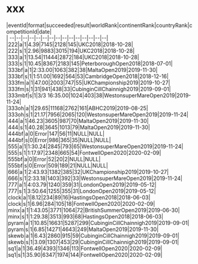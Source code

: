 # xxx


|eventId|format|succeeded|result|worldRank|continentRank|countryRank|competitionId|date|  
|	--|--|--|--|--|--|--|--|--|--|--|--|--|--|--|  
|222|a|1|4.39|7145|2128|145|UKC2018|2018-10-28|  
|222|s|1|2.96|9883|3015|194|UKC2018|2018-10-28|  
|333|a|1|13.54|11444|2872|184|UKC2018|2018-10-28|  
|333|s|1|10.45|8367|2183|145|PeterboroughOpen2018|2018-07-01|  
|333bf|a|1|2:33.00|1063|382|38|MaltaOpen2019|2019-11-30|  
|333bf|s|1|1:51.00|1692|564|53|CambridgeOpen2018|2018-12-16|  
|333fm|a|1|47.00|2003|747|55|UKChampionship2019|2019-10-27|  
|333fm|s|1|31|941|438|33|CubinginCillChainnigh2019|2019-09-01|  
|333mbf|s|1|3/3 16:35.00|1024|403|38|WestonsuperMareOpen2019|2019-11-24|  
|333oh|a|1|29.65|11168|2762|161|ABHC2019|2019-08-25|  
|333oh|s|1|21.17|7956|2065|120|WestonsuperMareOpen2019|2019-11-24|  
|444|a|1|46.23|3605|987|70|MaltaOpen2019|2019-11-30|  
|444|s|1|40.28|3645|1013|79|MaltaOpen2019|2019-11-30|  
|444bf|a|0|Error|147|56|11|NULL|NULL|  
|444bf|s|0|Error|986|365|35|NULL|NULL|  
|555|a|1|1:30.24|2845|793|65|WestonsuperMareOpen2019|2019-11-24|  
|555|s|1|1:17.97|2348|665|54|FontwellOpen2020|2020-02-09|  
|555bf|a|0|Error|52|20|2|NULL|NULL|  
|555bf|s|0|Error|509|189|21|NULL|NULL|  
|666|a|1|2:43.93|1382|385|32|UKChampionship2019|2019-10-27|  
|666|s|1|2:33.18|1403|392|33|WestonsuperMareOpen2019|2019-11-24|  
|777|a|1|4:03.79|1240|359|31|LondonOpen2019|2019-05-12|  
|777|s|1|3:50.64|1255|355|31|LondonOpen2019|2019-05-12|  
|clock|a|1|8.12|234|89|16|HastingsOpen2018|2018-06-03|  
|clock|s|1|6.96|284|105|18|FontwellOpen2020|2020-02-09|  
|minx|a|1|1:43.05|3771|1064|72|BritishSummerOpen2019|2019-06-30|  
|minx|s|1|1:29.38|3513|993|68|HastingsOpen2018|2018-06-03|  
|pyram|a|1|10.85|16631|5287|299|CubinginCillChainnigh2019|2019-09-01|  
|pyram|s|1|6.85|14271|4643|249|MaltaOpen2019|2019-11-30|  
|skewb|a|1|6.43|2860|915|59|CubinginCillChainnigh2019|2019-09-01|  
|skewb|s|1|3.09|1307|453|29|CubinginCillChainnigh2019|2019-09-01|  
|sq1|a|1|36.49|4393|1346|113|FontwellOpen2020|2020-02-09|  
|sq1|s|1|35.90|6347|1974|144|FontwellOpen2020|2020-02-09|  
